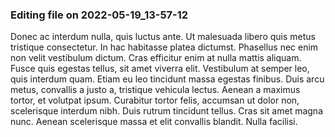 

### Editing file on 2022-05-19_13-57-12

Donec ac interdum nulla, quis luctus ante. Ut malesuada libero quis metus tristique consectetur. In hac habitasse platea dictumst. Phasellus nec enim non velit vestibulum dictum. Cras efficitur enim at nulla mattis aliquam. Fusce quis egestas tellus, sit amet viverra elit. Vestibulum at semper leo, quis interdum quam. Etiam eu leo tincidunt massa egestas finibus. Duis arcu metus, convallis a justo a, tristique vehicula lectus. Aenean a maximus tortor, et volutpat ipsum. Curabitur tortor felis, accumsan ut dolor non, scelerisque interdum nibh. Duis rutrum tincidunt tellus. Cras sit amet magna nunc. Aenean scelerisque massa et elit convallis blandit. Nulla facilisi.


